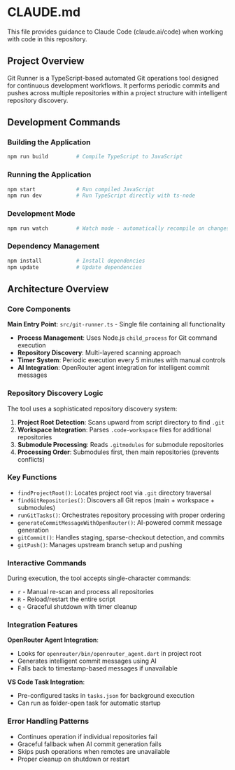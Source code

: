 # CLAUDE.md

This file provides guidance to Claude Code (claude.ai/code) when working with code in this repository.

## Project Overview

Git Runner is a TypeScript-based automated Git operations tool designed for continuous development workflows. It performs periodic commits and pushes across multiple repositories within a project structure with intelligent repository discovery.

## Development Commands

### Building the Application
```bash
npm run build         # Compile TypeScript to JavaScript
```

### Running the Application
```bash
npm start             # Run compiled JavaScript
npm run dev           # Run TypeScript directly with ts-node
```

### Development Mode
```bash
npm run watch         # Watch mode - automatically recompile on changes
```

### Dependency Management
```bash
npm install           # Install dependencies
npm update            # Update dependencies
```

## Architecture Overview

### Core Components

**Main Entry Point**: `src/git-runner.ts` - Single file containing all functionality
- **Process Management**: Uses Node.js `child_process` for Git command execution
- **Repository Discovery**: Multi-layered scanning approach
- **Timer System**: Periodic execution every 5 minutes with manual controls
- **AI Integration**: OpenRouter agent integration for intelligent commit messages

### Repository Discovery Logic

The tool uses a sophisticated repository discovery system:

1. **Project Root Detection**: Scans upward from script directory to find `.git`
2. **Workspace Integration**: Parses `.code-workspace` files for additional repositories
3. **Submodule Processing**: Reads `.gitmodules` for submodule repositories
4. **Processing Order**: Submodules first, then main repositories (prevents conflicts)

### Key Functions

- `findProjectRoot()`: Locates project root via `.git` directory traversal
- `findGitRepositories()`: Discovers all Git repos (main + workspace + submodules)
- `runGitTasks()`: Orchestrates repository processing with proper ordering
- `generateCommitMessageWithOpenRouter()`: AI-powered commit message generation
- `gitCommit()`: Handles staging, sparse-checkout detection, and commits
- `gitPush()`: Manages upstream branch setup and pushing

### Interactive Commands

During execution, the tool accepts single-character commands:
- `r` - Manual re-scan and process all repositories
- `R` - Reload/restart the entire script
- `q` - Graceful shutdown with timer cleanup

### Integration Features

**OpenRouter Agent Integration**:
- Looks for `openrouter/bin/openrouter_agent.dart` in project root
- Generates intelligent commit messages using AI
- Falls back to timestamp-based messages if unavailable

**VS Code Task Integration**:
- Pre-configured tasks in `tasks.json` for background execution
- Can run as folder-open task for automatic startup

### Error Handling Patterns

- Continues operation if individual repositories fail
- Graceful fallback when AI commit generation fails
- Skips push operations when remotes are unavailable
- Proper cleanup on shutdown or restart
